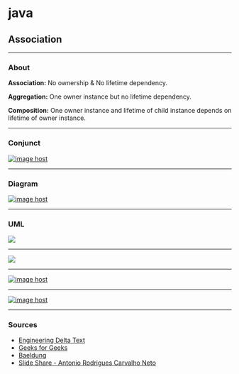 # java
## Association

<hr/>

### About
<p><b>Association:</b> No ownership & No lifetime dependency.</p>
<p><b>Aggregation:</b> One owner instance but no lifetime dependency.</p>
<p><b>Composition:</b> One owner instance and lifetime of child instance depends on lifetime of owner instance.</p>


<hr/>

### Conjunct
<a href="https://imgbox.com/Xp4J6kVO" target="_blank"><img src="https://images2.imgbox.com/ba/6a/Xp4J6kVO_o.jpg" alt="image host"/></a>

<hr/>

### Diagram
<a href="https://imgbox.com/uC4oaAIb" target="_blank"><img src="https://images2.imgbox.com/6b/cd/uC4oaAIb_o.png" alt="image host"/></a>


<hr/>

### UML
<img src="https://1.bp.blogspot.com/-VL_9cjhwEE4/UvJN__IvaBI/AAAAAAAABCc/IkDmShgM-Yc/s1600/Association,+Composition+UML.JPG"/>


<hr/>

<img src="https://www.w3spoint.com/wp-content/uploads/2014/08/Pasted-into-Association-in-java.png" />

<hr/>

<a href="https://imgbox.com/4SSQgdm4" target="_blank"><img src="https://images2.imgbox.com/72/e2/4SSQgdm4_o.png" alt="image host"/></a>



<hr/>

<a href="https://imgbox.com/tYb4vaS0" target="_blank"><img src="https://images2.imgbox.com/d9/ca/tYb4vaS0_o.png" alt="image host"/></a>

<hr/>

### Sources

<ul>
<li>
<a href="https://javapapers.com/oops/association-aggregation-composition-abstraction-generalization-realization-dependency/"> Engineering Delta Text</a>
  
  
  </li>
  <li>
  <a href="https://www.geeksforgeeks.org/association-composition-aggregation-java/"> Geeks for Geeks</a>
    </li>
    <li>
  <a href="https://www.baeldung.com/java-composition-aggregation-association"> Baeldung</a>
    </li>
    <li>
  <a href="https://pt.slideshare.net/armandodaniel777/java-orientao-a-objetos-associacao-composicao-agregacao"> Slide Share - Antonio Rodrigues Carvalho Neto</a>
    </li>
 </ul>
 
 
 
 
